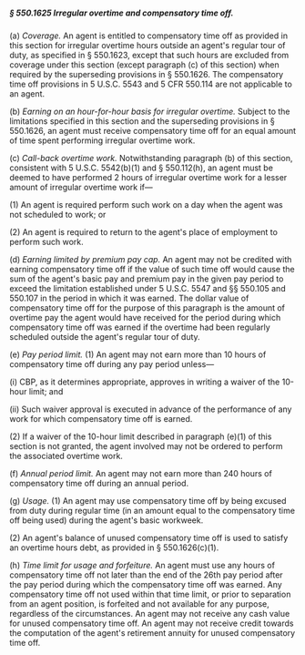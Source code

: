 ##### § 550.1625 Irregular overtime and compensatory time off. #####

(a) *Coverage.* An agent is entitled to compensatory time off as provided in this section for irregular overtime hours outside an agent's regular tour of duty, as specified in § 550.1623, except that such hours are excluded from coverage under this section (except paragraph (c) of this section) when required by the superseding provisions in § 550.1626. The compensatory time off provisions in 5 U.S.C. 5543 and 5 CFR 550.114 are not applicable to an agent.

(b) *Earning on an hour-for-hour basis for irregular overtime.* Subject to the limitations specified in this section and the superseding provisions in § 550.1626, an agent must receive compensatory time off for an equal amount of time spent performing irregular overtime work.

(c) *Call-back overtime work.* Notwithstanding paragraph (b) of this section, consistent with 5 U.S.C. 5542(b)(1) and § 550.112(h), an agent must be deemed to have performed 2 hours of irregular overtime work for a lesser amount of irregular overtime work if—

(1) An agent is required perform such work on a day when the agent was not scheduled to work; or

(2) An agent is required to return to the agent's place of employment to perform such work.

(d) *Earning limited by premium pay cap.* An agent may not be credited with earning compensatory time off if the value of such time off would cause the sum of the agent's basic pay and premium pay in the given pay period to exceed the limitation established under 5 U.S.C. 5547 and §§ 550.105 and 550.107 in the period in which it was earned. The dollar value of compensatory time off for the purpose of this paragraph is the amount of overtime pay the agent would have received for the period during which compensatory time off was earned if the overtime had been regularly scheduled outside the agent's regular tour of duty.

(e) *Pay period limit.* (1) An agent may not earn more than 10 hours of compensatory time off during any pay period unless—

(i) CBP, as it determines appropriate, approves in writing a waiver of the 10-hour limit; and

(ii) Such waiver approval is executed in advance of the performance of any work for which compensatory time off is earned.

(2) If a waiver of the 10-hour limit described in paragraph (e)(1) of this section is not granted, the agent involved may not be ordered to perform the associated overtime work.

(f) *Annual period limit.* An agent may not earn more than 240 hours of compensatory time off during an annual period.

(g) *Usage.* (1) An agent may use compensatory time off by being excused from duty during regular time (in an amount equal to the compensatory time off being used) during the agent's basic workweek.

(2) An agent's balance of unused compensatory time off is used to satisfy an overtime hours debt, as provided in § 550.1626(c)(1).

(h) *Time limit for usage and forfeiture.* An agent must use any hours of compensatory time off not later than the end of the 26th pay period after the pay period during which the compensatory time off was earned. Any compensatory time off not used within that time limit, or prior to separation from an agent position, is forfeited and not available for any purpose, regardless of the circumstances. An agent may not receive any cash value for unused compensatory time off. An agent may not receive credit towards the computation of the agent's retirement annuity for unused compensatory time off.